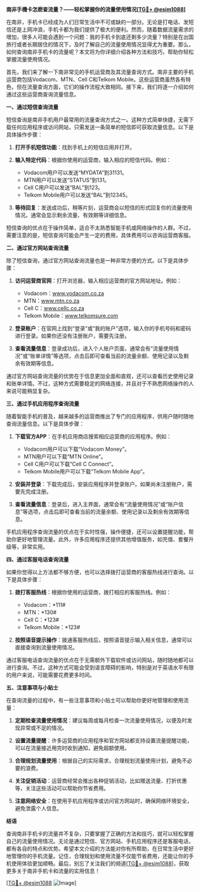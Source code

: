 **南非手機卡怎麽查流量？——轻松掌握你的流量使用情况[[TG💪+ @esim1088](https://t.me/s/esim1088)]**

在南非，手机卡已经成为人们日常生活中不可或缺的一部分。无论是打电话、发短信还是上网冲浪，手机卡都为我们提供了极大的便利。然而，随着数据流量需求的增加，很多人可能会遇到一个问题：我的手机卡到底还剩多少流量？特别是在出国旅行或者长期居住的情况下，及时了解自己的流量使用情况显得尤为重要。那么，如何查询南非手机卡的流量呢？本文将为你详细介绍各种方法和技巧，帮助你轻松掌握流量使用情况。

首先，我们来了解一下南非常见的手机运营商及其流量查询方式。南非主要的手机运营商包括Vodacom、MTN、Cell C和Telkom Mobile。这些运营商虽然各有特色，但在流量查询方面，它们的操作流程大致相同。接下来，我们将逐一介绍如何通过这些运营商查询流量信息。

**一、通过短信查询流量**

短信查询是南非手机用户最常用的流量查询方式之一。这种方式简单快捷，无需下载任何应用程序或访问网站，只需发送一条简单的短信即可获取流量信息。以下是具体操作步骤：

1. **打开手机短信功能**：找到手机上的短信应用并打开。
   
2. **输入特定代码**：根据你使用的运营商，输入相应的短信代码。例如：
   - Vodacom用户可以发送“MYDATA”到31131。
   - MTN用户可以发送“STATUS”到131。
   - Cell C用户可以发送“BAL”到123。
   - Telkom Mobile用户可以发送“BAL”到12345。

3. **等待回复**：发送成功后，稍等片刻，运营商会以短信的形式回复你的流量使用情况。通常会显示剩余流量、有效期等详细信息。

短信查询的优点在于操作简单，适合不太熟悉智能手机或网络操作的人群。不过，需要注意的是，短信查询可能会产生一定的费用，具体费用可以咨询运营商客服。

**二、通过官方网站查询流量**

除了短信查询，通过官方网站查询流量也是一种非常方便的方式。以下是具体步骤：

1. **访问运营商官网**：打开浏览器，输入相应运营商的官方网站地址。例如：
   - Vodacom：www.vodacom.co.za
   - MTN：www.mtn.co.za
   - Cell C：www.cellc.co.za
   - Telkom Mobile：www.telkomsure.com

2. **登录账户**：在官网上找到“登录”或“我的账户”选项，输入你的手机号码和密码进行登录。如果你还没有注册账户，需要先注册。

3. **查看流量信息**：登录成功后，进入个人账户页面，通常会有“流量使用情况”或“账单详情”等选项，点击后即可查看当前的流量余额、使用记录以及剩余有效期等信息。

通过官方网站查询流量的优势在于信息更加全面和直观，还可以查看历史使用记录和账单详情。不过，这种方式需要稳定的网络连接，并且对于不熟悉网络操作的人来说可能稍显复杂。

**三、通过手机应用程序查询流量**

随着智能手机的普及，越来越多的运营商推出了专门的应用程序，供用户随时随地查询流量信息。以下是具体步骤：

1. **下载官方APP**：在手机应用商店搜索相应运营商的应用程序。例如：
   - Vodacom用户可以下载“Vodacom Money”。
   - MTN用户可以下载“MTN Online”。
   - Cell C用户可以下载“Cell C Connect”。
   - Telkom Mobile用户可以下载“Telkom Mobile App”。

2. **安装并登录**：下载完成后，安装应用程序并登录账户。如果尚未注册账户，需要先完成注册。

3. **查看流量信息**：登录后，进入主界面，通常会有“流量使用情况”或“账户信息”等选项，点击后即可查看当前的流量余额、使用记录以及剩余有效期等信息。

手机应用程序查询流量的优点在于实时性强，操作便捷，还可以设置提醒功能，帮助你更好地管理流量。此外，许多应用程序还提供其他增值服务，如充值、套餐升级等，非常实用。

**四、通过客服电话查询流量**

如果你觉得以上方法都不够方便，也可以选择拨打运营商的客服热线进行查询。以下是具体步骤：

1. **拨打客服热线**：根据你使用的运营商，拨打相应的客服热线。例如：
   - Vodacom：*111#
   - MTN：*130#
   - Cell C：*123#
   - Telkom Mobile：*123#

2. **按照语音提示操作**：拨通客服热线后，按照语音提示输入相关信息，通常可以直接查询到流量使用情况。

通过客服电话查询流量的优点在于无需额外下载软件或访问网站，随时随地都可以进行查询。不过，这种方式可能会受到语言障碍的影响，特别是对于英语水平有限的用户来说，可能需要花费更多时间。

**五、注意事项与小贴士**

在查询流量的过程中，有一些注意事项和小贴士可以帮助你更好地管理和使用流量：

1. **定期检查流量使用情况**：建议每周或每月检查一次流量使用情况，以便及时发现异常或不足的情况。

2. **设置流量提醒**：许多运营商的应用程序和官方网站都支持设置流量提醒功能，可以在流量接近用完时收到通知，避免超额使用。

3. **合理规划流量使用**：根据自己的实际需求，合理规划流量使用计划，避免不必要的浪费。

4. **关注促销活动**：运营商经常会推出各种促销活动，比如赠送流量、打折优惠等，关注这些活动可以帮助你节省费用。

5. **注意网络安全**：在使用手机应用程序或访问官方网站时，确保网络环境安全，避免泄露个人信息。

**结语**

查询南非手机卡的流量并不复杂，只要掌握了正确的方法和技巧，就可以轻松掌握自己的流量使用情况。无论是通过短信、官方网站、手机应用程序还是客服电话，都有各自的特点和优势。希望本文介绍的方法能对你有所帮助，在日常生活中更好地管理你的手机流量。记住，合理规划和使用流量不仅能节省费用，还能让你的手机使用体验更加顺畅。最后，别忘了关注我们的频道[[TG💪+ @esim1088](https://t.me/s/esim1088)]，获取更多关于南非手机卡和流量的实用信息！

[[TG💪+ @esim1088](https://t.me/s/esim1088) ![Image](https://i.postimg.cc/4NQfJmqS/Snipaste-2025-05-13-00-14-12.png)]